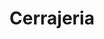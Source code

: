 ---
title: "Cerrajeria"
url: /ciudad-autonoma-de-buenos-aires/cerrajeria-avenida-general-las-heras/
shop: Schlüsseldienst
---